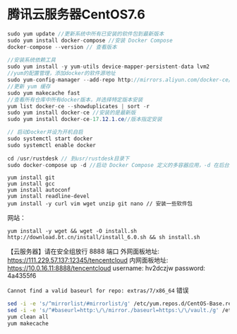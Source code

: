 # 腾讯云服务器CentOS7.6

```c#
sudo yum update //更新系统中所有已安装的软件包到最新版本
sudo yum install docker-compose //安装 Docker Compose
docker-compose --version // 查看版本
    
//安装系统依赖工具
sudo yum install -y yum-utils device-mapper-persistent-data lvm2
//yum的配置管理，添加docker的软件源地址
sudo yum-config-manager --add-repo http://mirrors.aliyun.com/docker-ce/linux/centos/docker-ce.repo
//更新 yum 缓存
sudo yum makecache fast
//查看所有仓库中所有docker版本，并选择特定版本安装
yum list docker-ce --showduplicates | sort -r
sudo yum install docker-ce //安装的是最新版
sudo yum install docker-ce-17.12.1.ce//版本指定安装

// 启动Docker并设为开机自启
sudo systemctl start docker
sudo systemctl enable docker
    
cd /usr/rustdesk // 到usr/rustdesk目录下
sudo docker-compose up -d //启动 Docker Compose 定义的多容器应用，-d 在后台运行
```



```
yum install git
yum install gcc
yum install autoconf
yum install readline-devel
yum install -y curl vim wget unzip git nano // 安装一些软件包
```

网站：

```
yum install -y wget && wget -O install.sh http://download.bt.cn/install/install_6.0.sh && sh install.sh
```

【云服务器】请在安全组放行 8888 端口
 外网面板地址: https://111.229.57.137:12345/tencentcloud
 内网面板地址: https://10.0.16.11:8888/tencentcloud
 username: hv2dczjw
 password: 4a4355f6



 `Cannot find a valid baseurl for repo: extras/7/x86_64` 错误

```bash
sed -i -e 's/^mirrorlist/#mirrorlist/g' /etc/yum.repos.d/CentOS-Base.repo
sed -i -e 's/^#baseurl=http:\/\/mirror./baseurl=https:\/\/vault./g' /etc/yum.repos.d/CentOS-Base.repo
yum clean all
yum makecache
```